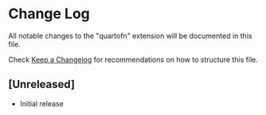 # Change Log

All notable changes to the "quartofn" extension will be documented in this file.

Check [Keep a Changelog](http://keepachangelog.com/) for recommendations on how to structure this file.

## [Unreleased]

- Initial release